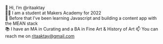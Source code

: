 👋 Hi, I’m @ritaaktay\
👩‍🎓 I am a student at Makers Academy for 2022\
🌱 Before that I’ve been learning Javascript and building a content app with the MEAN stack\
📚 I have an MA in Curating and a BA in Fine Art & History of Art
📫 You can reach me on ritaaktay@gmail.com

